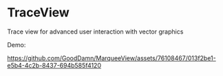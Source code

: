 # TraceView
Trace view for advanced user interaction with vector graphics

Demo:

https://github.com/GoodDamn/MarqueeView/assets/76108467/013f2be1-e5b4-4c2b-8437-694b585f4120

